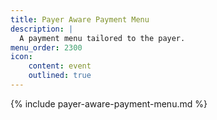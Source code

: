 ```yaml
---
title: Payer Aware Payment Menu
description: |
  A payment menu tailored to the payer.
menu_order: 2300
icon:
    content: event
    outlined: true
---
```


{% include payer-aware-payment-menu.md %}
